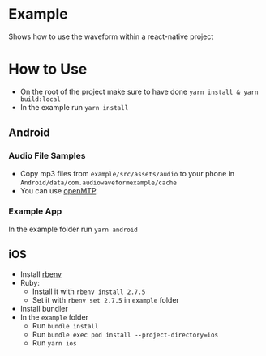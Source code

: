 # Example

Shows how to use the waveform within a react-native project

# How to Use

- On the root of the project make sure to have done `yarn install & yarn build:local`
- In the example run `yarn install`

## Android

### Audio File Samples

- Copy mp3 files from `example/src/assets/audio` to your phone in `Android/data/com.audiowaveformexample/cache`
- You can use [openMTP](https://github.com/ganeshrvel/openmtp).

### Example App

In the example folder run `yarn android`

## iOS

- Install [rbenv](http://rbenv.org/)
- Ruby:
  - Install it with `rbenv install 2.7.5`
  - Set it with `rbenv set 2.7.5` in `example` folder
- Install bundler
- In the `example` folder
  - Run `bundle install`
  - Run `bundle exec pod install --project-directory=ios`
  - Run `yarn ios`
